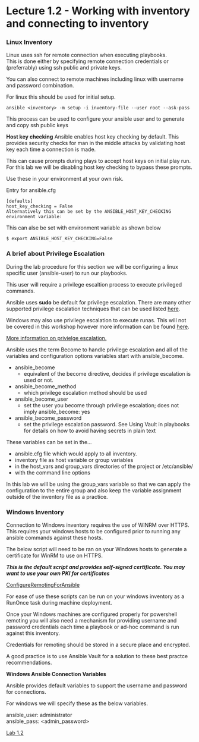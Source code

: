 # Lecture 1.2 - Working with inventory and connecting to inventory

### Linux Inventory

Linux uses ssh for remote connection when executing playbooks.<br>
This is done either by specifying remote connection credentials or (preferrably) using ssh public and private keys.<br>

You can also connect to remote machines including linux with username and password combination.

For linux this should be used for initial setup.

```
ansible <inventory> -m setup -i inventory-file --user root --ask-pass
```

This process can be used to configure your ansible user and to generate and copy ssh public keys

**Host key checking**
Ansible enables host key checking by default. This provides security checks for man in the middle attacks by validating host key each time a connection is made.

This can cause prompts during plays to accept host keys on initial play run. For this lab we will be disabling host key checking to bypass these prompts.

Use these in your environment at your own risk.

Entry for ansible.cfg

```
[defaults]
host_key_checking = False
Alternatively this can be set by the ANSIBLE_HOST_KEY_CHECKING environment variable:
```
This can alse be set with environment variable as shown below

```
$ export ANSIBLE_HOST_KEY_CHECKING=False
```
### A brief about Privilege Escalation

During the lab procedure for this section we will be configuring a linux specific user (ansible-user) to run our playbooks.

This user will require a privilege escaltion process to execute privileged commands.

Ansible uses **sudo** be default for privilege escalation. There are many other supported privilege escalation techniques that can be used listed [here](https://docs.ansible.com/ansible/latest/plugins/become.html#become-plugins).

Windows may also use privilege escalation to execute runas. This will not be covered in this workshop however more information can be found [here](https://docs.ansible.com/ansible/latest/user_guide/become.html#become-and-windows).

[More information on privielge escalation.](https://docs.ansible.com/ansible/latest/user_guide/become.html#using-become)

Ansible uses the term Become to handle privilege escalation and all of the variables and configuration options variables start with ansible_become.

* ansible_become<br>
    * equivalent of the become directive, decides if privilege escalation is used or not.<br>
* ansible_become_method<br>
    * which privilege escalation method should be used<br>
* ansible_become_user<br>
    * set the user you become through privilege escalation; does not imply ansible_become: yes<br>
* ansible_become_password<br>
    * set the privilege escalation password. See Using Vault in playbooks for details on how to avoid having secrets in plain text
    
These variables can be set in the...<br>

* ansible.cfg file which would apply to all inventory.
* inventory file as host variable or group variables
* in the host_vars and group_vars directories of the project or /etc/ansible/
* with the command line options

In this lab we will be using the group_vars variable so that we can apply the configuration to the entire group and also keep the variable assignment outside of the inventory file as a practice. 

### Windows Inventory

Connection to Windows inventory requires the use of WINRM over HTTPS.<br>
This requires your windows hosts to be configured prior to running any ansible commands against these hosts.<br>

The below script will need to be ran on your Windows hosts to generate a certificate for WinRM to use on HTTPS.

___This is the default script and provides self-signed certificate. You may want to use your own PKI for certificates___

[ConfigureRemotingForAnsible](https://raw.githubusercontent.com/ansible/ansible/devel/examples/scripts/ConfigureRemotingForAnsible.ps1)

For ease of use these scripts can be run on your windows inventory as a RunOnce task during machine deployment.

Once your Windows machines are configured properly for powershell remoting you will also need a mechanism for providing username and password credentials each time a playbook or ad-hoc command is run against this inventory.

Credentials for remoting should be stored in a secure place and encrypted.

A good practice is to use Ansible Vault for a solution to these best practce recommendations.

**Windows Ansible Connection Variables**

Ansible provides default variables to support the username and password for connections.

For windows we will specify these as the below variables.

ansible_user: administrator<br>
ansible_pass: <admin_password>


[Lab 1.2](/docs/LAB1.2-MAIN.md)
